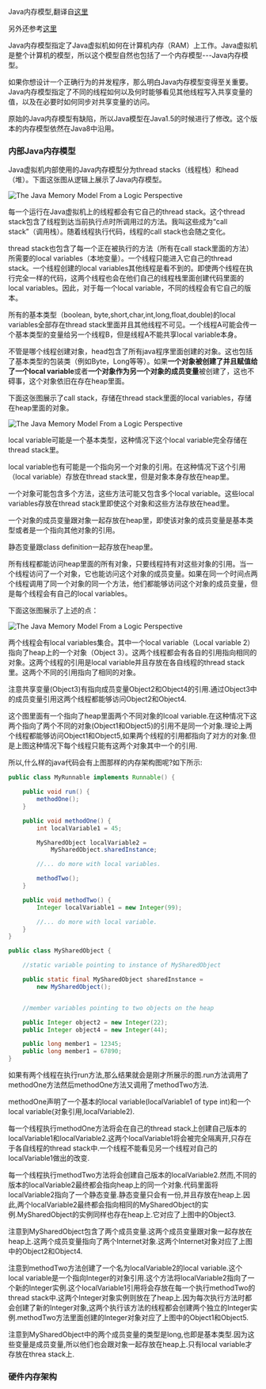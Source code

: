 Java内存模型,翻译自[这里](http://tutorials.jenkov.com/java-concurrency/java-memory-model.html)

另外还参考[这里](http://tutorials.jenkov.com/java/variables.html)

Java内存模型指定了Java虚拟机如何在计算机内存（RAM）上工作。Java虚拟机是整个计算机的模型，所以这个模型自然也包括了一个内存模型---Java内存模型。

如果你想设计一个正确行为的并发程序，那么明白Java内存模型变得至关重要。Java内存模型指定了不同的线程如何以及何时能够看见其他线程写入共享变量的值，以及在必要时如何同步对共享变量的访问。

原始的Java内存模型有缺陷，所以Java模型在Java1.5的时候进行了修改。这个版本的内存模型依然在Java8中沿用。

### 内部Java内存模型

Java虚拟机内部使用的Java内存模型分为thread stacks（线程栈）和head（堆）。下面这张图从逻辑上展示了Java内存模型。

![The Java Memory Model From a Logic Perspective](../image/java_memory_model_1.png)

每一个运行在Java虚拟机上的线程都会有它自己的thread stack。这个thread stack包含了线程到达当前执行点时所调用过的方法。我叫这些成为“call stack”（调用栈）。随着线程执行代码，线程的call stack也会随之变化。

thread stack也包含了每一个正在被执行的方法（所有在call stack里面的方法）所需要的local variables（本地变量）。一个线程只能进入它自己的thread stack。一个线程创建的local variables其他线程是看不到的。即使两个线程在执行完全一样的代码，这两个线程也会在他们自己的线程栈里面创建代码里面的local variables。因此，对于每一个local variable，不同的线程会有它自己的版本。

所有的基本类型（boolean, byte,short,char,int,long,float,double)的local variables全部存在thread stack里面并且其他线程不可见。一个线程A可能会传一个基本类型的变量给另一个线程B，但是线程A不能共享local variable本身。

不管是哪个线程创建对象，head包含了所有java程序里面创建的对象。这也包括了基本类型的包装类（例如Byte，Long等等）。如果**一个对象被创建了并且赋值给了一个local variable**或者**一个对象作为另一个对象的成员变量**被创建了，这也不碍事，这个对象依旧在存在heap里面。

下面这张图展示了call stack，存储在thread stack里面的local variables，存储在heap里面的对象。

![The Java Memory Model From a Logic Perspective](../image/java_memory_model_2.png)

local variable可能是一个基本类型，这种情况下这个local variable完全存储在thread stack里。

local variable也有可能是一个指向另一个对象的引用。在这种情况下这个引用（local variable）存放在thread stack里，但是对象本身存放在heap里。

一个对象可能包含多个方法，这些方法可能又包含多个local variable。这些local variables存放在thread stack里即使这个对象和这些方法存放在head里。

一个对象的成员变量跟对象一起存放在heap里，即使该对象的成员变量是基本类型或者是一个指向其他对象的引用。

静态变量跟class definition一起存放在heap里。

所有线程都能访问heap里面的所有对象，只要线程持有对这些对象的引用。当一个线程访问了一个对象，它也能访问这个对象的成员变量。如果在同一个时间点两个线程调用了同一个对象的同一个方法，他们都能够访问这个对象的成员变量，但是每个线程会有自己的local variables。

下面这张图展示了上述的点：

![The Java Memory Model From a Logic Perspective](../image/java_memory_model_3.png)

两个线程会有local variables集合。其中一个local variable（Local variable 2）指向了heap上的一个对象（Object 3）。这两个线程都会有各自的引用指向相同的对象。这两个线程的引用是local variable并且存放在各自线程的thread stack里。这两个不同的引用指向了相同的对象。

注意共享变量(Object3)有指向成员变量Object2和Object4的引用.通过Object3中的成员变量引用这两个线程都能够访问Object2和Object4.

这个图里面有一个指向了heap里面两个不同对象的lcoal variable.在这种情况下这两个指向了两个不同的对象(Object1和Object5)的引用不是同一个对象.理论上两个线程都能够访问Object1和Object5,如果两个线程的引用都指向了对方的对象.但是上图这种情况下每个线程只能有这两个对象其中一个的引用.

所以,什么样的java代码会有上图那样的内存架构图呢?如下所示:

```java
public class MyRunnable implements Runnable() {

    public void run() {
        methodOne();
    }

    public void methodOne() {
        int localVariable1 = 45;

        MySharedObject localVariable2 =
            MySharedObject.sharedInstance;

        //... do more with local variables.

        methodTwo();
    }

    public void methodTwo() {
        Integer localVariable1 = new Integer(99);

        //... do more with local variable.
    }
}
```

```java
public class MySharedObject {

    //static variable pointing to instance of MySharedObject

    public static final MySharedObject sharedInstance =
        new MySharedObject();


    //member variables pointing to two objects on the heap

    public Integer object2 = new Integer(22);
    public Integer object4 = new Integer(44);

    public long member1 = 12345;
    public long member1 = 67890;
}
```

如果有两个线程在执行run方法,那么结果就会是刚才所展示的图.run方法调用了methodOne方法然后methodOne方法又调用了methodTwo方法.

methodOne声明了一个基本的local variable(localVariable1 of type int)和一个local variable(对象引用,localVariable2).

每一个线程执行methodOne方法将会在自己的thread stack上创建自己版本的localVariable1和localVariable2.这两个localVariable1将会被完全隔离开,只存在于各自线程的thread stack中.一个线程不能看见另一个线程对自己的localVariable1做出的改变.

每一个线程执行methodTwo方法将会创建自己版本的localVariable2.然而,不同的版本的localVariable2最终都会指向heap上的同一个对象.代码里面将localVariable2指向了一个静态变量.静态变量只会有一份,并且存放在heap上.因此,两个localVariable2最终都会指向相同的MySharedObject的实例.MySharedObject的实例同样也存在heap上.它对应了上图中的Object3.

注意到MySharedObject包含了两个成员变量.这两个成员变量跟对象一起存放在heap上.这两个成员变量指向了两个Internet对象.这两个Internet对象对应了上图中的Object2和Object4.

注意到methodTwo方法创建了一个名为localVariable2的local variable.这个local variable是一个指向Integer的对象引用.这个方法将localVariable2指向了一个新的Integer实例.这个localVariable1引用将会存放在每一个执行methodTwo的thread stack中.这两个Integer对象实例则放在了heap上.因为每次执行方法时都会创建了新的Integer对象,这两个执行该方法的线程都会创建两个独立的Integer实例.methodTwo方法里面创建的Integer对象对应了上图中的Object1和Object5.

注意到MySharedObject中的两个成员变量的类型是long,也即是基本类型.因为这些变量是成员变量,所以他们也会跟对象一起存放在heap上.只有local variable才存放在threa stack上.

### 硬件内存架构

